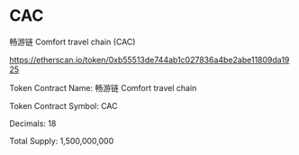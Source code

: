 # CAC
畅游链 Comfort travel chain (CAC)

https://etherscan.io/token/0xb55513de744ab1c027836a4be2abe11809da1925


Token Contract Name:	畅游链 Comfort travel chain

Token Contract Symbol:	CAC

Decimals: 	18

Total Supply:	1,500,000,000 
